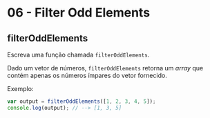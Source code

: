 # 06 - Filter Odd Elements

## filterOddElements

Escreva uma função chamada `filterOddElements`.

Dado um vetor de números, `filterOddElements` retorna um _array_ que contém apenas os números ímpares do vetor fornecido.

Exemplo:

```javascript
var output = filterOddElements([1, 2, 3, 4, 5]);
console.log(output); // --> [1, 3, 5]
```

